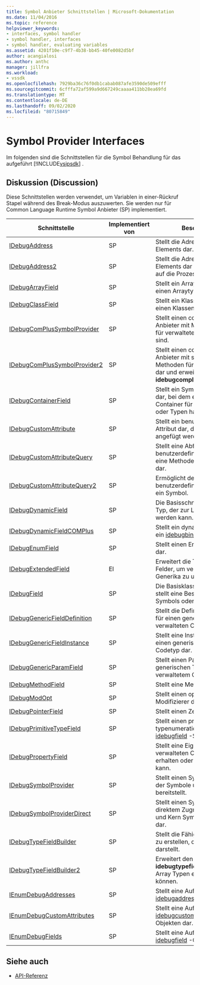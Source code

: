 ```yaml
---
title: Symbol Anbieter Schnittstellen | Microsoft-Dokumentation
ms.date: 11/04/2016
ms.topic: reference
helpviewer_keywords:
- interfaces, symbol handler
- symbol handler, interfaces
- symbol handler, evaluating variables
ms.assetid: 4201f10e-c9f7-4b38-bb45-40fe0082d5bf
author: acangialosi
ms.author: anthc
manager: jillfra
ms.workload:
- vssdk
ms.openlocfilehash: 7929ba36c76f0db1cabab087afe3590de509efff
ms.sourcegitcommit: 6cfffa72af599a9d667249caaaa411bb28ea69fd
ms.translationtype: MT
ms.contentlocale: de-DE
ms.lasthandoff: 09/02/2020
ms.locfileid: "80715849"
---
```

# <a name="symbol-provider-interfaces"></a>Symbol Provider Interfaces
Im folgenden sind die Schnittstellen für die Symbol Behandlung für das aufgeführt [!INCLUDE[vsipsdk](../../../extensibility/includes/vsipsdk_md.md)] .

## <a name="discussion"></a>Diskussion (Discussion)
 Diese Schnittstellen werden verwendet, um Variablen in einer-Rückruf Stapel während des Break-Modus auszuwerten. Sie werden nur für Common Language Runtime Symbol Anbieter (SP) implementiert.

|Schnittstelle|Implementiert von|Beschreibung|
|---------------|--------------------|-----------------|
|[IDebugAddress](../../../extensibility/debugger/reference/idebugaddress.md)|SP|Stellt die Adresse eines Elements dar.|
|[IDebugAddress2](../../../extensibility/debugger/reference/idebugaddress2.md)|SP|Stellt die Adresse eines Elements dar und bietet Zugriff auf die Prozess-ID.|
|[IDebugArrayField](../../../extensibility/debugger/reference/idebugarrayfield.md)|SP|Stellt ein Array Symbol oder einen Arraytyp dar.|
|[IDebugClassField](../../../extensibility/debugger/reference/idebugclassfield.md)|SP|Stellt ein Klassen Symbol oder einen Klassentyp dar.|
|[IDebugComPlusSymbolProvider](../../../extensibility/debugger/reference/idebugcomplussymbolprovider.md)|SP|Stellt einen com+-Symbol Anbieter mit Methoden dar, die für verwalteten Code spezifisch sind.|
|[IDebugComPlusSymbolProvider2](../../../extensibility/debugger/reference/idebugcomplussymbolprovider2.md)|SP|Stellt einen com+-Symbol Anbieter mit spezifischen Methoden für verwalteten Code dar und erweitert den **idebugcomplussymbolprovider**.|
|[IDebugContainerField](../../../extensibility/debugger/reference/idebugcontainerfield.md)|SP|Stellt ein Symbol oder einen Typ dar, bei dem es sich um einen Container für andere Symbole oder Typen handelt.|
|[IDebugCustomAttribute](../../../extensibility/debugger/reference/idebugcustomattribute.md)|SP|Stellt ein benutzerdefiniertes Attribut dar, das an ein Symbol angefügt werden kann.|
|[IDebugCustomAttributeQuery](../../../extensibility/debugger/reference/idebugcustomattributequery.md)|SP|Stellt eine Abfrage für benutzerdefinierte Attribute für eine Methode oder einen Typ dar.|
|[IDebugCustomAttributeQuery2](../../../extensibility/debugger/reference/idebugcustomattributequery2.md)|SP|Ermöglicht den Zugriff auf benutzerdefinierte Attribute für ein Symbol.|
|[IDebugDynamicField](../../../extensibility/debugger/reference/idebugdynamicfield.md)|SP|Die Basisschnittstelle für jeden Typ, der zur Laufzeit bestimmt werden kann.|
|[IDebugDynamicFieldCOMPlus](../../../extensibility/debugger/reference/idebugdynamicfieldcomplus.md)|SP|Stellt ein dynamisches Feld für ein [idebugbinder](../../../extensibility/debugger/reference/idebugbinder.md) -Objekt dar.|
|[IDebugEnumField](../../../extensibility/debugger/reference/idebugenumfield.md)|SP|Stellt einen Enumerationstyp dar.|
|[IDebugExtendedField](../../../extensibility/debugger/reference/idebugextendedfield.md)|El|Erweitert die Typen verfügbarer Felder, um verwaltete Code Generika zu unterstützen.|
|[IDebugField](../../../extensibility/debugger/reference/idebugfield.md)|SP|Die Basisklasse für alle Felder. stellt eine Beschreibung eines Symbols oder Typs dar.|
|[IDebugGenericFieldDefinition](../../../extensibility/debugger/reference/idebuggenericfielddefinition.md)|SP|Stellt die Definition eines Felds für einen generischen verwalteten Codetyp dar.|
|[IDebugGenericFieldInstance](../../../extensibility/debugger/reference/idebuggenericfieldinstance.md)|SP|Stellt eine Instanz eines Felds für einen generischen verwalteten Codetyp dar.|
|[IDebugGenericParamField](../../../extensibility/debugger/reference/idebuggenericparamfield.md)|SP|Stellt einen Parameter für einen generischen Typ mit verwaltetem Code dar.|
|[IDebugMethodField](../../../extensibility/debugger/reference/idebugmethodfield.md)|SP|Stellt eine Methode dar.|
|[IDebugModOpt](../../../extensibility/debugger/reference/idebugmodopt.md)|SP|Stellt einen optionalen Debug-Modifizierer dar.|
|[IDebugPointerField](../../../extensibility/debugger/reference/idebugpointerfield.md)|SP|Stellt einen Zeiger dar.|
|[IDebugPrimitiveTypeField](../../../extensibility/debugger/reference/idebugprimitivetypefield.md)|SP|Stellt einen primitiven typenumerationswert aus einer [idebugfield](../../../extensibility/debugger/reference/idebugfield.md) -Schnittstelle dar.|
|[IDebugPropertyField](../../../extensibility/debugger/reference/idebugpropertyfield.md)|SP|Stellt eine Eigenschaft einer verwalteten Code Klasse dar, die erhalten oder festgelegt werden kann.|
|[IDebugSymbolProvider](../../../extensibility/debugger/reference/idebugsymbolprovider.md)|SP|Stellt einen Symbol Anbieter dar, der Symbole und Typen bereitstellt.|
|[IDebugSymbolProviderDirect](../../../extensibility/debugger/reference/idebugsymbolproviderdirect.md)|SP|Stellt einen Symbol Anbieter mit direktem Zugriff auf Metadaten und Kern Symbol Schnittstellen dar.|
|[IDebugTypeFieldBuilder](../../../extensibility/debugger/reference/idebugtypefieldbuilder.md)|SP|Stellt die Fähigkeit dar, ein Feld zu erstellen, das einen Typ darstellt.|
|[IDebugTypeFieldBuilder2](../../../extensibility/debugger/reference/idebugtypefieldbuilder2.md)|SP|Erweitert den **idebugtypefieldbuilder** , damit Array Typen erstellt werden können.|
|[IEnumDebugAddresses](../../../extensibility/debugger/reference/ienumdebugaddresses.md)|SP|Stellt eine Auflistung von [idebugaddress](../../../extensibility/debugger/reference/idebugaddress.md) -Objekten dar.|
|[IEnumDebugCustomAttributes](../../../extensibility/debugger/reference/ienumdebugcustomattributes.md)|SP|Stellt eine Auflistung von [idebugcustomattribute](../../../extensibility/debugger/reference/idebugcustomattribute.md) -Objekten dar.|
|[IEnumDebugFields](../../../extensibility/debugger/reference/ienumdebugfields.md)|SP|Stellt eine Auflistung von [idebugfield](../../../extensibility/debugger/reference/idebugfield.md) -Objekten dar.|

## <a name="see-also"></a>Siehe auch
- [API-Referenz](../../../extensibility/debugger/reference/api-reference-visual-studio-debugging.md)
